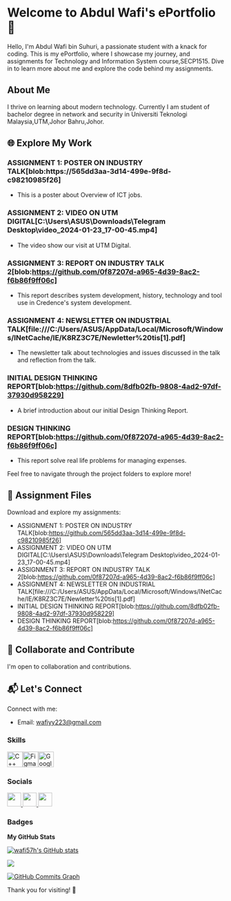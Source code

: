 # Welcome to Abdul Wafi's ePortfolio 🚀

Hello, I'm Abdul Wafi bin Suhuri, a passionate student with a knack for coding. This is my ePortfolio, where I showcase my journey, and assignments for Technology and Information System course,SECP1515. Dive in to learn more about me and explore the code behind my assignments.

## About Me

I thrive on learning about modern technology. Currently I am student of bachelor degree in network and security in Universiti Teknologi Malaysia,UTM,Johor Bahru,Johor.

## 🌐 Explore My Work

### ASSIGNMENT 1: POSTER ON INDUSTRY TALK[blob:https://565dd3aa-3d14-499e-9f8d-c98210985f26]
- This is a poster about Overview of ICT jobs.


### ASSIGNMENT 2: VIDEO ON UTM DIGITAL[C:\Users\ASUS\Downloads\Telegram Desktop\video_2024-01-23_17-00-45.mp4]
- The video show our visit at UTM Digital.


### ASSIGNMENT 3: REPORT ON INDUSTRY TALK 2[blob:https://github.com/0f87207d-a965-4d39-8ac2-f6b86f9ff06c]
- This report describes system development, history, technology and tool use in Credence's system development.


### ASSIGNMENT 4: NEWSLETTER ON INDUSTRIAL TALK[file:///C:/Users/ASUS/AppData/Local/Microsoft/Windows/INetCache/IE/K8RZ3C7E/Newletter%20tis[1].pdf]
- The newsletter talk about technologies and issues discussed in the talk and reflection from the talk.


### INITIAL DESIGN THINKING REPORT[blob:https://github.com/8dfb02fb-9808-4ad2-97df-37930d958229]
- A brief introduction about our initial Design Thinking Report.

  
### DESIGN THINKING REPORT[blob:https://github.com/0f87207d-a965-4d39-8ac2-f6b86f9ff06c]
- This report solve real life problems for managing expenses.



Feel free to navigate through the project folders to explore more!

## 📂 Assignment Files

Download and explore my assignments:

- ASSIGNMENT 1: POSTER ON INDUSTRY TALK[blob:https://github.com/565dd3aa-3d14-499e-9f8d-c98210985f26]
- ASSIGNMENT 2: VIDEO ON UTM DIGITAL[C:\Users\ASUS\Downloads\Telegram Desktop\video_2024-01-23_17-00-45.mp4]
- ASSIGNMENT 3: REPORT ON INDUSTRY TALK 2[blob:https://github.com/0f87207d-a965-4d39-8ac2-f6b86f9ff06c]
- ASSIGNMENT 4: NEWSLETTER ON INDUSTRIAL TALK[file:///C:/Users/ASUS/AppData/Local/Microsoft/Windows/INetCache/IE/K8RZ3C7E/Newletter%20tis[1].pdf]
- INITIAL DESIGN THINKING REPORT[blob:https://github.com/8dfb02fb-9808-4ad2-97df-37930d958229]
- DESIGN THINKING REPORT[blob:https://github.com/0f87207d-a965-4d39-8ac2-f6b86f9ff06c]

## 🤝 Collaborate and Contribute

I'm open to collaboration and contributions. 

## 📬 Let's Connect

Connect with me:

- Email: wafiyy223@gmail.com


### Skills


<p align="left">
<a href="https://docs.microsoft.com/en-us/cpp/?view=msvc-170" target="_blank" rel="noreferrer"><img src="https://raw.githubusercontent.com/danielcranney/readme-generator/main/public/icons/skills/cplusplus-colored.svg" width="36" height="36" alt="C++" /></a><a href="https://www.figma.com/" target="_blank" rel="noreferrer"><img src="https://raw.githubusercontent.com/danielcranney/readme-generator/main/public/icons/skills/figma-colored.svg" width="36" height="36" alt="Figma" /></a><a href="https://cloud.google.com/" target="_blank" rel="noreferrer"><img src="https://raw.githubusercontent.com/danielcranney/readme-generator/main/public/icons/skills/googlecloud-colored.svg" width="36" height="36" alt="Google Cloud" /></a>
</p>


### Socials

<p align="left"> <a href="https://www.facebook.com/Abdul Wafi" target="_blank" rel="noreferrer"> <picture> <source media="(prefers-color-scheme: dark)" srcset="https://raw.githubusercontent.com/danielcranney/readme-generator/main/public/icons/socials/facebook-dark.svg" /> <source media="(prefers-color-scheme: light)" srcset="https://raw.githubusercontent.com/danielcranney/readme-generator/main/public/icons/socials/facebook.svg" /> <img src="https://raw.githubusercontent.com/danielcranney/readme-generator/main/public/icons/socials/facebook.svg" width="32" height="32" /> </picture> </a> <a href="https://www.github.com/wafi57h" target="_blank" rel="noreferrer"> <picture> <source media="(prefers-color-scheme: dark)" srcset="https://raw.githubusercontent.com/danielcranney/readme-generator/main/public/icons/socials/github-dark.svg" /> <source media="(prefers-color-scheme: light)" srcset="https://raw.githubusercontent.com/danielcranney/readme-generator/main/public/icons/socials/github.svg" /> <img src="https://raw.githubusercontent.com/danielcranney/readme-generator/main/public/icons/socials/github.svg" width="32" height="32" /> </picture> </a> <a href="http://www.instagram.com/wafiyy223" target="_blank" rel="noreferrer"> <picture> <source media="(prefers-color-scheme: dark)" srcset="undefined" /> <source media="(prefers-color-scheme: light)" srcset="https://raw.githubusercontent.com/danielcranney/readme-generator/main/public/icons/socials/instagram.svg" /> <img src="https://raw.githubusercontent.com/danielcranney/readme-generator/main/public/icons/socials/instagram.svg" width="32" height="32" /> </picture> </a></p>

### Badges

<b>My GitHub Stats</b>

<a href="http://www.github.com/wafi57h"><img src="https://github-readme-stats.vercel.app/api?username=wafi57h&show_icons=true&hide=&count_private=true&title_color=3382ed&text_color=ffffff&icon_color=a855f7&bg_color=1c1917&hide_border=true&show_icons=true" alt="wafi57h's GitHub stats" /></a>

<a href="http://www.github.com/wafi57h"><img src="https://github-readme-streak-stats.herokuapp.com/?user=wafi57h&stroke=ffffff&background=1c1917&ring=3382ed&fire=3382ed&currStreakNum=ffffff&currStreakLabel=3382ed&sideNums=ffffff&sideLabels=ffffff&dates=ffffff&hide_border=true" /></a>

<a href="http://www.github.com/wafi57h"><img src="https://github-readme-activity-graph.cyclic.app/graph?username=wafi57h&bg_color=1c1917&color=ffffff&line=a855f7&point=ffffff&area_color=1c1917&area=true&hide_border=true&custom_title=GitHub%20Commits%20Graph" alt="GitHub Commits Graph" /></a>


Thank you for visiting! 🌟


